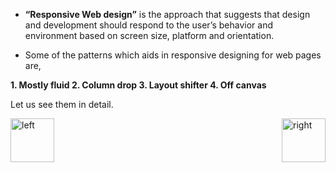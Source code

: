 
- <b>“Responsive Web design”</b> is the approach that suggests that design and development should respond to the user’s behavior and environment based on screen size, platform and orientation. 

- Some of the patterns which aids in responsive designing for web pages are,
<b>
	1.	Mostly fluid
	2.	Column drop
	3.	Layout shifter
	4.	Off canvas
</b>

<p>Let us see them in detail.</p>



[<img align="left" alt="left" src="https://cloud.githubusercontent.com/assets/14101008/11165526/091b197c-8acf-11e5-8ac1-3a1e5042ed78.png" width="70" height="70"></img>](https://github.com/vaishnaviviswanathan/CSCI_5828_RESPONSIVE-WEB-DESIGN/blob/master/pattern2.md)
[<img align="right" alt="right" src="https://cloud.githubusercontent.com/assets/14101008/11165527/0a4289a2-8acf-11e5-8378-c5e3a55ab4dc.png" width="70" height="70"></img>](https://github.com/vaishnaviviswanathan/CSCI_5828_RESPONSIVE-WEB-DESIGN/blob/master/pattern4.md)
